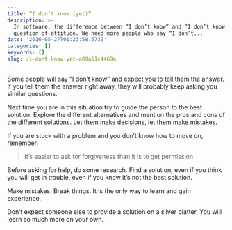 ```yaml
---
title: “I don’t know (yet)”
description: >-
  In software, the difference between “I don’t know” and “I don’t know yet” is a
  question of attitude. We need more people who say “I don’t...
date: '2016-05-27T01:23:58.573Z'
categories: []
keywords: []
slug: /i-dont-know-yet-a89a51c4469a
---
```


Some people will say “I don’t know” and expect you to tell them the answer. If you tell them the answer right away, they will probably keep asking you similar questions.

Next time you are in this situation try to guide the person to the best solution. Explore the different alternatives and mention the pros and cons of the different solutions. Let them make decisions, let them make mistakes.

If you are stuck with a problem and you don’t know how to move on, remember:

> It’s easier to ask for forgiveness than it is to get permission.

Before asking for help, do some research. Find a solution, even if you think you will get in trouble, even if you know it’s not the best solution.

Make mistakes. Break things. It is the only way to learn and gain experience.

Don’t expect someone else to provide a solution on a silver platter. You will learn so much more on your own.